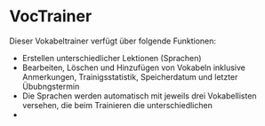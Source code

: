 # VocTrainer

Dieser Vokabeltrainer verfügt über folgende Funktionen:

- Erstellen unterschiedlicher Lektionen (Sprachen)
- Bearbeiten, Löschen und Hinzufügen von Vokabeln inklusive Anmerkungen, Trainigsstatistik, Speicherdatum und letzter Übubngstermin
- Die Sprachen werden automatisch mit jeweils drei Vokabellisten versehen, die beim Trainieren die unterschiedlichen 
- 
